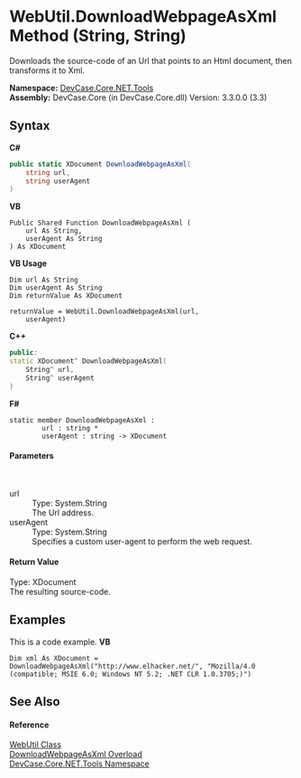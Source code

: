 # WebUtil.DownloadWebpageAsXml Method (String, String)
 

Downloads the source-code of an Url that points to an Html document, then transforms it to Xml.

**Namespace:**&nbsp;<a href="N_DevCase_Core_NET_Tools">DevCase.Core.NET.Tools</a><br />**Assembly:**&nbsp;DevCase.Core (in DevCase.Core.dll) Version: 3.3.0.0 (3.3)

## Syntax

**C#**<br />
``` C#
public static XDocument DownloadWebpageAsXml(
	string url,
	string userAgent
)
```

**VB**<br />
``` VB
Public Shared Function DownloadWebpageAsXml ( 
	url As String,
	userAgent As String
) As XDocument
```

**VB Usage**<br />
``` VB Usage
Dim url As String
Dim userAgent As String
Dim returnValue As XDocument

returnValue = WebUtil.DownloadWebpageAsXml(url, 
	userAgent)
```

**C++**<br />
``` C++
public:
static XDocument^ DownloadWebpageAsXml(
	String^ url, 
	String^ userAgent
)
```

**F#**<br />
``` F#
static member DownloadWebpageAsXml : 
        url : string * 
        userAgent : string -> XDocument 

```


#### Parameters
&nbsp;<dl><dt>url</dt><dd>Type: System.String<br />The Url address.</dd><dt>userAgent</dt><dd>Type: System.String<br />Specifies a custom user-agent to perform the web request.</dd></dl>

#### Return Value
Type: XDocument<br />The resulting source-code.

## Examples
This is a code example. 
**VB**<br />
``` VB
Dim xml As XDocument = DownloadWebpageAsXml("http://www.elhacker.net/", "Mozilla/4.0 (compatible; MSIE 6.0; Windows NT 5.2; .NET CLR 1.0.3705;)")
```


## See Also


#### Reference
<a href="T_DevCase_Core_NET_Tools_WebUtil">WebUtil Class</a><br /><a href="Overload_DevCase_Core_NET_Tools_WebUtil_DownloadWebpageAsXml">DownloadWebpageAsXml Overload</a><br /><a href="N_DevCase_Core_NET_Tools">DevCase.Core.NET.Tools Namespace</a><br />